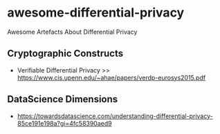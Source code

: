 # awesome-differential-privacy
Awesome Artefacts About Differential Privacy

## Cryptographic Constructs
- Verifiable Differential Privacy >> https://www.cis.upenn.edu/~ahae/papers/verdp-eurosys2015.pdf

## DataScience Dimensions
- https://towardsdatascience.com/understanding-differential-privacy-85ce191e198a?gi=4fc58390aed9

